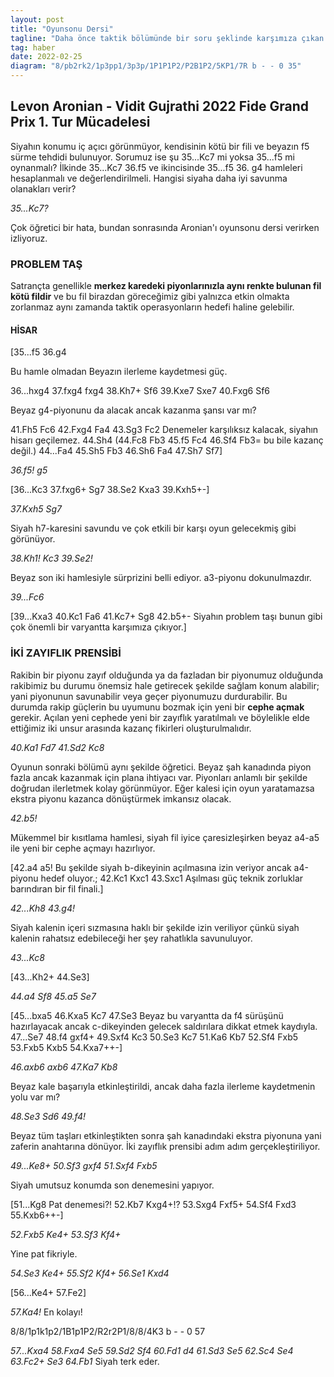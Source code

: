 ```yaml
---
layout: post
title: "Oyunsonu Dersi"
tagline: "Daha önce taktik bölümünde bir soru şeklinde karşımıza çıkan Aronian - Gujrathi oyununu mercek altına alacağız. Hatırlanacağı gibi Aronian 2022 Fide Grand Prix finalinde Nakamura'ya kaybetmişti. Bu turnuvada özellikle Aronian'ın oynadığı harika oyunları incelemek bizim için oldukça öğretici."
tag: haber
date: 2022-02-25
diagram: "8/pb2rk2/1p3pp1/3p3p/1P1P1P2/P2B1P2/5KP1/7R b - - 0 35"
---
```


## **Levon Aronian - Vidit Gujrathi 2022 Fide Grand Prix 1. Tur Mücadelesi**

<div class="cbdiagram"
     data-size="400"
     data-fen="8/pb2rk2/1p3pp1/3p3p/1P1P1P2/P2B1P2/5KP1/7R b - - 0 1"
     data-buttons="0"
     data-legend="Beyazın 35.gxf4 hamlesinden sonraki konum">
</div>

Siyahın konumu iç açıcı görünmüyor, kendisinin kötü bir fili ve beyazın f5 sürme tehdidi bulunuyor. Sorumuz ise şu 35...Kc7 mi yoksa 35...f5 mi oynanmalı? İlkinde 35...Kc7 36.f5 ve ikincisinde 35...f5 36. g4 hamleleri hesaplanmalı ve değerlendirilmeli. Hangisi siyaha daha iyi savunma olanakları verir?

_35...Kc7?_

Çok öğretici bir hata, bundan sonrasında Aronian'ı oyunsonu dersi verirken izliyoruz.

### **PROBLEM TAŞ**

Satrançta genellikle **merkez karedeki piyonlarınızla aynı renkte bulunan fil kötü fildir** ve bu fil birazdan göreceğimiz gibi yalnızca etkin olmakta zorlanmaz aynı zamanda taktik operasyonların hedefi haline gelebilir.


#### **HİSAR**

[35...f5 36.g4

Bu hamle olmadan Beyazın ilerleme kaydetmesi güç.

36...hxg4 37.fxg4 fxg4 38.Kh7+ Sf6 39.Kxe7 Sxe7 40.Fxg6 Sf6

Beyaz g4-piyonunu da alacak ancak kazanma şansı var mı?

<div class="cbdiagram"
     data-size="400"
     data-fen="8/pb6/1p3kB1/3p4/1P1P1Pp1/P7/5K2/8 w - - 0 41"
     data-buttons="0"
     data-legend="Analiz diyagramı 40...Şf6 sonrası konum">
</div>



41.Fh5 Fc6 42.Fxg4 Fa4 43.Sg3 Fc2 Denemeler karşılıksız kalacak, siyahın hisarı geçilemez. 44.Sh4 (44.Fc8 Fb3 45.f5 Fc4 46.Sf4 Fb3= bu bile kazanç değil.) 44...Fa4 45.Sh5 Fb3 46.Sh6 Fa4 47.Sh7 Sf7]

<div class="cbdiagram"
     data-size="400"
     data-fen="8/pbr2k2/1p3pp1/3p3p/1P1P1P2/P2B1P2/5KP1/7R w - - 0 36"
     data-buttons="0"
     data-legend="35...Kc7 sonrası konum">
</div>

_36.f5! g5_

[36...Kc3 37.fxg6+ Sg7 38.Se2 Kxa3 39.Kxh5+-]

_37.Kxh5 Sg7_

Siyah h7-karesini savundu ve çok etkili bir karşı oyun gelecekmiş gibi görünüyor.

<div class="cbdiagram"
     data-size="400"
     data-fen="8/pbr3k1/1p3p2/3p1PpR/1P1P4/P2B1P2/5KP1/8 w - - 0 38"
     data-buttons="0"
     data-legend="37...Şg7 hamlesinden sonraki konum">
</div>

_38.Kh1! Kc3 39.Se2!_

Beyaz son iki hamlesiyle sürprizini belli ediyor. a3-piyonu dokunulmazdır.

_39...Fc6_

[39...Kxa3 40.Kc1 Fa6 41.Kc7+ Sg8 42.b5+- Siyahın problem taşı bunun gibi çok önemli bir varyantta karşımıza çıkıyor.]

### **İKİ ZAYIFLIK PRENSİBİ**

Rakibin bir piyonu zayıf olduğunda ya da fazladan bir piyonumuz olduğunda rakibimiz bu durumu önemsiz hale getirecek şekilde sağlam konum alabilir; yani piyonunun savunabilir veya geçer piyonumuzu durdurabilir. Bu durumda rakip güçlerin bu uyumunu bozmak için yeni bir **cephe açmak** gerekir. Açılan yeni cephede yeni bir zayıflık yaratılmalı ve böylelikle elde ettiğimiz iki unsur arasında kazanç fikirleri oluşturulmalıdır.

<div class="cbdiagram"
     data-size="400"
     data-fen="8/p5k1/1pb2p2/3p1Pp1/1P1P4/P1rB1P2/4K1P1/7R w - - 0 40"
     data-buttons="0"
     data-legend="39...Fc6 hamlesinden sonraki konum">
</div>

_40.Ka1 Fd7 41.Sd2 Kc8_

Oyunun sonraki bölümü aynı şekilde öğretici. Beyaz şah kanadında piyon fazla ancak kazanmak için plana ihtiyacı var. Piyonları anlamlı bir şekilde doğrudan ilerletmek kolay görünmüyor. Eğer kalesi için oyun yaratamazsa ekstra piyonu kazanca dönüştürmek imkansız olacak.

<div class="cbdiagram"
     data-size="400"
     data-fen="2r5/p2b2k1/1p3p2/3p1Pp1/1P1P4/P2B1P2/3K2P1/R7 w - - 0 42"
     data-buttons="0"
     data-legend="41...Kc8 sonrası konum">
</div>

_42.b5!_

 Mükemmel bir kısıtlama hamlesi, siyah fil iyice çaresizleşirken beyaz a4-a5 ile yeni bir cephe açmayı hazırlıyor.

[42.a4 a5! Bu şekilde siyah b-dikeyinin açılmasına izin veriyor ancak a4-piyonu hedef oluyor.;
42.Kc1 Kxc1 43.Sxc1 Aşılması güç teknik zorluklar barındıran bir fil finali.]

_42...Kh8 43.g4!_

Siyah kalenin içeri sızmasına haklı bir şekilde izin veriliyor çünkü siyah kalenin rahatsız edebileceği her şey rahatlıkla savunuluyor.

_43...Kc8_

[43...Kh2+ 44.Se3]

<div class="cbdiagram"
     data-size="400"
     data-fen="2r5/p2b2k1/1p3p2/1P1p1Pp1/3P2P1/P2B1P2/3K4/R7 w - - 0 44"
     data-buttons="0"
     data-legend="43...Kc8 sonrası konum">
</div>

_44.a4 Sf8 45.a5 Se7_

[45...bxa5 46.Kxa5 Kc7 47.Se3 Beyaz bu varyantta da f4 sürüşünü hazırlayacak ancak c-dikeyinden gelecek saldırılara dikkat etmek kaydıyla. 47...Se7 48.f4 gxf4+ 49.Sxf4 Kc3 50.Se3 Kc7 51.Ka6 Kb7 52.Sf4 Fxb5 53.Fxb5 Kxb5 54.Kxa7++-]

_46.axb6 axb6 47.Ka7 Kb8_

<div class="cbdiagram"
     data-size="400"
     data-fen="1r6/R2bk3/1p3p2/1P1p1Pp1/3P2P1/3B1P2/3K4/8 w - - 0 48"
     data-buttons="0"
     data-legend="47...Kb8 sonrası konum">
     </div>

Beyaz kale başarıyla etkinleştirildi, ancak daha fazla ilerleme kaydetmenin yolu var mı?

_48.Se3 Sd6 49.f4!_

Beyaz tüm taşları etkinleştikten sonra şah kanadındaki ekstra piyonuna yani zaferin anahtarına dönüyor. İki zayıflık prensibi adım adım gerçekleştiriliyor.

_49...Ke8+ 50.Sf3 gxf4 51.Sxf4 Fxb5_

Siyah umutsuz konumda son denemesini yapıyor.

[51...Kg8 Pat denemesi?! 52.Kb7 Kxg4+!? 53.Sxg4 Fxf5+ 54.Sf4 Fxd3 55.Kxb6++-]

<div class="cbdiagram"
     data-size="400"
     data-fen="4r3/R7/1p1k1p2/1b1p1P2/3P1KP1/3B4/8/8 w - - 0 52"
     data-buttons="0"
     data-legend="51...Fb5 sonrası konum">
     </div>

_52.Fxb5 Ke4+ 53.Sf3 Kf4+_

Yine pat fikriyle.

_54.Se3 Ke4+ 55.Sf2 Kf4+ 56.Se1 Kxd4_

[56...Ke4+ 57.Fe2]

_57.Ka4!_ En kolayı!

<div class="cbdiagram"
     data-size="400"
     data-fen="8/8/1p1k1p2/1B1p1P2/R2r2P1/8/8/4K3 b - - 0 57"
     data-buttons="0"
     data-legend="57.Ka4 sonrası konum">
     </div>
8/8/1p1k1p2/1B1p1P2/R2r2P1/8/8/4K3 b - - 0 57

_57...Kxa4 58.Fxa4 Se5 59.Sd2 Sf4 60.Fd1 d4 61.Sd3 Se5 62.Sc4 Se4 63.Fc2+ Se3 64.Fb1_ Siyah terk eder.

<div class="cbreplay" data-url="{{ site.url }}/assets/pgn/Aronian_Gujrathi_2022.pgn" style="max-width:100%;"></div>

